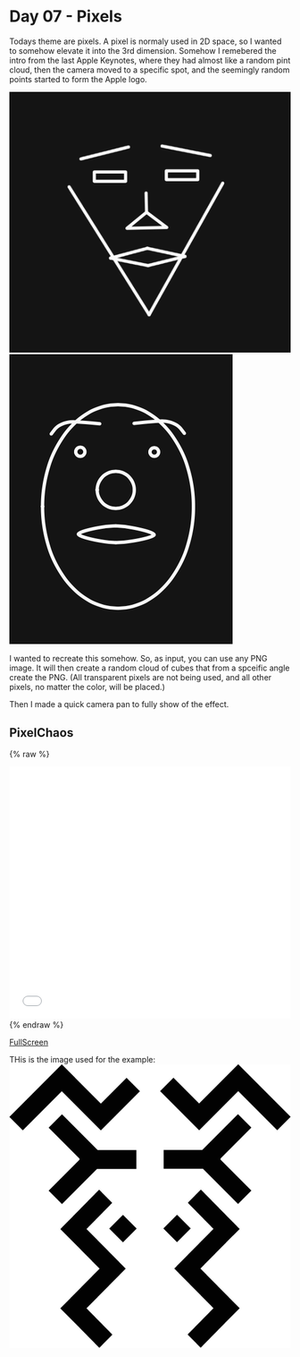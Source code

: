 # Day 07 - Pixels

Todays theme are pixels. A pixel is normaly used in 2D space, so I wanted to somehow elevate it into the 3rd dimension.
Somehow I remebered the intro from the last Apple Keynotes, where they had almost like a random pint cloud, then the camera moved to a specific spot, and the seemingly random points started to form the Apple logo.

![Example Image](content/day06/img1.png)
![Example Image](content/day06/img2.png)

I wanted to recreate this somehow. So, as input, you can use any PNG image. It will then create a random cloud of cubes that from a spceific angle create the PNG. (All transparent pixels are not being used, and all other pixels, no matter the color, will be placed.)

Then I made a quick camera pan to fully show of the effect.

## PixelChaos

{% raw %}
<iframe src="content/day07/3dPixels/index.html" width="100%" height="450" frameborder="no"></iframe> {% endraw %}

[FullScreen](https://mattsymetry.github.io/GENCG/content/day07/3dPixels/index.html)

THis is the image used for the example:
![Example Image](content/day07/3dPixels/pix-logo.png)